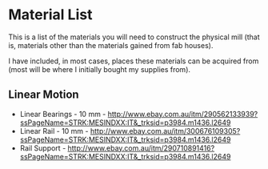 Material List
=============

This is a list of the materials you will need to construct the physical mill (that is, materials other than the materials 
gained from fab houses). 

I have included, in most cases, places these materials can be acquired from (most will be where I 
initially bought my supplies from).

Linear Motion
-------------

* Linear Bearings - 10 mm - http://www.ebay.com.au/itm/290562133939?ssPageName=STRK:MESINDXX:IT&_trksid=p3984.m1436.l2649
* Linear Rail - 10 mm - http://www.ebay.com.au/itm/300676109305?ssPageName=STRK:MESINDXX:IT&_trksid=p3984.m1436.l2649
* Rail Support - http://www.ebay.com.au/itm/290710891416?ssPageName=STRK:MESINDXX:IT&_trksid=p3984.m1436.l2649